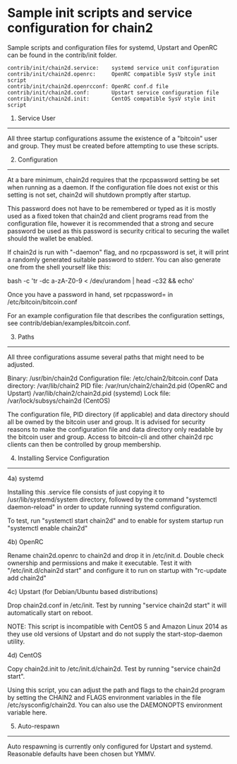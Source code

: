 Sample init scripts and service configuration for chain2
==========================================================

Sample scripts and configuration files for systemd, Upstart and OpenRC
can be found in the contrib/init folder.

    contrib/init/chain2d.service:    systemd service unit configuration
    contrib/init/chain2d.openrc:     OpenRC compatible SysV style init script
    contrib/init/chain2d.openrcconf: OpenRC conf.d file
    contrib/init/chain2d.conf:       Upstart service configuration file
    contrib/init/chain2d.init:       CentOS compatible SysV style init script

1. Service User
---------------------------------

All three startup configurations assume the existence of a "bitcoin" user
and group.  They must be created before attempting to use these scripts.

2. Configuration
---------------------------------

At a bare minimum, chain2d requires that the rpcpassword setting be set
when running as a daemon.  If the configuration file does not exist or this
setting is not set, chain2d will shutdown promptly after startup.

This password does not have to be remembered or typed as it is mostly used
as a fixed token that chain2d and client programs read from the configuration
file, however it is recommended that a strong and secure password be used
as this password is security critical to securing the wallet should the
wallet be enabled.

If chain2d is run with "-daemon" flag, and no rpcpassword is set, it will
print a randomly generated suitable password to stderr.  You can also
generate one from the shell yourself like this:

bash -c 'tr -dc a-zA-Z0-9 < /dev/urandom | head -c32 && echo'

Once you have a password in hand, set rpcpassword= in /etc/bitcoin/bitcoin.conf

For an example configuration file that describes the configuration settings, 
see contrib/debian/examples/bitcoin.conf.

3. Paths
---------------------------------

All three configurations assume several paths that might need to be adjusted.

Binary:              /usr/bin/chain2d
Configuration file:  /etc/chain2/bitcoin.conf
Data directory:      /var/lib/chain2
PID file:            /var/run/chain2/chain2d.pid (OpenRC and Upstart)
                     /var/lib/chain2/chain2d.pid (systemd)
Lock file:           /var/lock/subsys/chain2d (CentOS)

The configuration file, PID directory (if applicable) and data directory
should all be owned by the bitcoin user and group.  It is advised for security
reasons to make the configuration file and data directory only readable by the
bitcoin user and group.  Access to bitcoin-cli and other chain2d rpc clients
can then be controlled by group membership.

4. Installing Service Configuration
-----------------------------------

4a) systemd

Installing this .service file consists of just copying it to
/usr/lib/systemd/system directory, followed by the command
"systemctl daemon-reload" in order to update running systemd configuration.

To test, run "systemctl start chain2d" and to enable for system startup run
"systemctl enable chain2d"

4b) OpenRC

Rename chain2d.openrc to chain2d and drop it in /etc/init.d.  Double
check ownership and permissions and make it executable.  Test it with
"/etc/init.d/chain2d start" and configure it to run on startup with
"rc-update add chain2d"

4c) Upstart (for Debian/Ubuntu based distributions)

Drop chain2d.conf in /etc/init.  Test by running "service chain2d start"
it will automatically start on reboot.

NOTE: This script is incompatible with CentOS 5 and Amazon Linux 2014 as they
use old versions of Upstart and do not supply the start-stop-daemon utility.

4d) CentOS

Copy chain2d.init to /etc/init.d/chain2d. Test by running "service chain2d start".

Using this script, you can adjust the path and flags to the chain2d program by 
setting the CHAIN2 and FLAGS environment variables in the file 
/etc/sysconfig/chain2d. You can also use the DAEMONOPTS environment variable here.

5. Auto-respawn
-----------------------------------

Auto respawning is currently only configured for Upstart and systemd.
Reasonable defaults have been chosen but YMMV.


